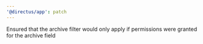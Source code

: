 ```yaml
---
'@directus/app': patch
---
```


Ensured that the archive filter would only apply if permissions were granted for the archive field
